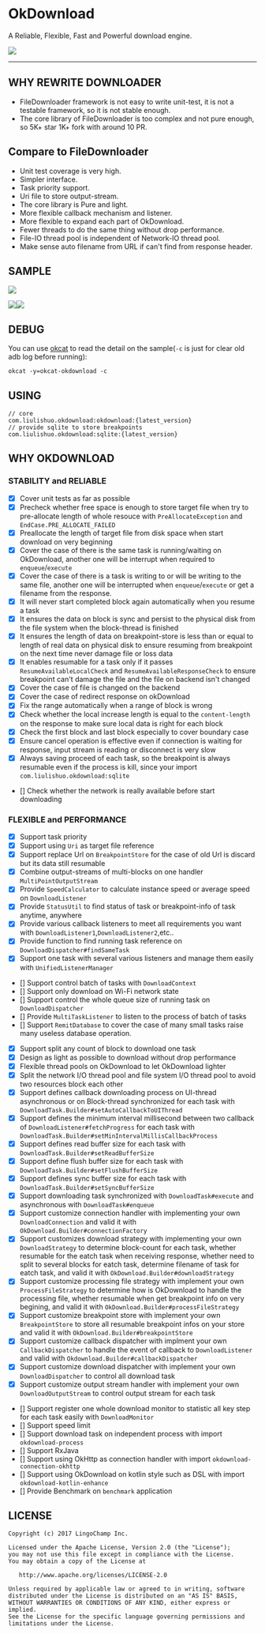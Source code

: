 # OkDownload

A Reliable, Flexible, Fast and Powerful download engine.

![][okdownload_svg]

---

## WHY REWRITE DOWNLOADER

- FileDownloader framework is not easy to write unit-test, it is not a testable framework, so it is not stable enough.
- The core library of FileDownloader is too complex and not pure enough, so 5K+ star 1K+ fork with around 10 PR.

## Compare to FileDownloader

- Unit test coverage is very high.
- Simpler interface.
- Task priority support.
- Uri file to store output-stream.
- The core library is Pure and light.
- More flexible callback mechanism and listener.
- More flexible to expand each part of OkDownload.
- Fewer threads to do the same thing without drop performance.
- File-IO thread pool is independent of Network-IO thread pool.
- Make sense auto filename from URL if can't find from response header.

## SAMPLE

![][sample_home_img]

![][single_download_img]![][each_block_progress_img]

## DEBUG

You can use [okcat](https://github.com/Jacksgong/okcat) to read the detail on the sample(`-c` is just for clear old adb log before running):

```
okcat -y=okcat-okdownload -c
```

## USING

```
// core
com.liulishuo.okdownload:okdownload:{latest_version}
// provide sqlite to store breakpoints
com.liulishuo.okdownload:sqlite:{latest_version}
```

## WHY OKDOWNLOAD

### STABILITY and RELIABLE

- [x] Cover unit tests as far as possible
- [x] Precheck whether free space is enough to store target file when try to pre-allocate length of whole resouce with `PreAllocateException` and `EndCase.PRE_ALLOCATE_FAILED`
- [x] Preallocate the length of target file from disk space when start download on very beginning
- [x] Cover the case of there is the same task is running/waiting on OkDownload, another one will be interrupt when required to `enqueue`/`execute`
- [x] Cover the case of there is a task is writing to or will be writing to the same file, another one will be interrupted when `enqueue`/`execute` or get a filename from the response.
- [x] It will never start completed block again automatically when you resume a task
- [x] It ensures the data on block is sync and persist to the physical disk from the file system when the block-thread is finished
- [x] It ensures the length of data on breakpoint-store is less than or equal to length of real data on physical disk to ensure resuming from breakpoint on the next time never damage file or loss data
- [x] It enables resumable for a task only if it passes `ResumeAvailableLocalCheck` and `ResumeAvailableResponseCheck` to ensure breakpoint can't damage the file and the file on backend isn't changed
- [x] Cover the case of file is changed on the backend 
- [x] Cover the case of redirect response on okDownload
- [x] Fix the range automatically when a range of block is wrong
- [x] Check whether the local increase length is equal to the `content-length` on the response to make sure local data is right for each block
- [x] Check the first block and last block especially to cover boundary case
- [x] Ensure cancel operation is effective even if connection is waiting for response, input stream is reading or disconnect is very slow
- [x] Always saving proceed of each task, so the breakpoint is always resumable even if the process is kill, since your import `com.liulishuo.okdownload:sqlite`
- [] Check whether the network is really available before start downloading

### FLEXIBLE and PERFORMANCE

- [x] Support task priority
- [x] Support using `Uri` as target file reference
- [x] Support replace Url on `BreakpointStore` for the case of old Url is discard but its data still resumable
- [x] Combine output-streams of multi-blocks on one handler `MultiPointOutputStream`
- [x] Provide `SpeedCalculator` to calculate instance speed or average speed on `DownloadListener`
- [x] Provide `StatusUtil` to find status of task or breakpoint-info of task anytime, anywhere 
- [x] Provide various callback listeners to meet all requirements you want with `DownloadListener1`,`DownloadListener2`,etc..
- [x] Provide function to find running task reference on `DownloadDispatcher#findSameTask`
- [x] Support one task with several various listeners and manage them easily with `UnifiedListenerManager`
- [] Support control batch of tasks with `DownloadContext`
- [] Support only download on Wi-Fi network state
- [] Support control the whole queue size of running task on `DownloadDispatcher`
- [] Provide `MultiTaskListener` to listen to the process of batch of tasks
- [] Support `RemitDatabase` to cover the case of many small tasks raise many useless database operation.
- [x] Support split any count of block to download one task
- [x] Design as light as possible to download without drop performance
- [x] Flexible thread pools on OkDownload to let OkDownload lighter
- [x] Split the network I/O thread pool and file system I/O thread pool to avoid two resources block each other
- [x] Support defines callback downloading process on UI-thread asynchronous or on Block-thread synchronized for each task with `DownloadTask.Builder#setAutoCallbackToUIThread`
- [x] Support defines the minimum interval millisecond between two callback of `DownloadListener#fetchProgress` for each task with `DownloadTask.Builder#setMinIntervalMillisCallbackProcess`
- [x] Support defines read buffer size for each task with `DownloadTask.Builder#setReadBufferSize`
- [x] Support define flush buffer size for each task with `DownloadTask.Builder#setFlushBufferSize`
- [x] Support defines sync buffer size for each task with `DownloadTask.Builder#setSyncBufferSize`
- [x] Support downloading task synchronized with `DownloadTask#execute` and asynchronous with `DownloadTask#enqueue`
- [x] Support customize connection handler with implementing your own `DownloadConnection` and valid it with `OkDownload.Builder#connectionFactory`
- [x] Support customizes download strategy with implementing your own `DownloadStrategy` to determine block-count for each task, whether resumable for the eatch task when receiving response, whether need to split to several blocks for eatch task, determine filename of task for eatch task, and valid it with `OkDownload.Builder#downloadStrategy`
- [x] Support customize processing file strategy with implement your own `ProcessFileStrategy` to determine how is OkDownload to handle the processing file, whether resumable when get breakpoint info on very begining, and valid it with `OkDownload.Builder#processFileStrategy`
- [x] Support customize breakpoint store with implement your own `BreakpointStore` to store all resumable breakpoint infos on your store and valid it with `OkDownload.Builder#breakpointStore`
- [x] Support customize callback dispatcher with implment your own `CallbackDispatcher` to handle the event of callback to `DownloadListener` and valid with `Okdownload.Builder#callbackDispatcher`
- [x] Support customize download dispatcher with implement your own `DownloadDispatcher` to control all download task
- [x] Support customize output stream handler with implement your own `DownloadOutputStream` to control output stream for each task
- [] Support register one whole download monitor to statistic all key step for each task easily with `DownloadMonitor`
- [] Support speed limit
- [] Support download task on independent process with import `okdownload-process`
- [] Support RxJava
- [] Support using OkHttp as connection handler with import `okdownload-connection-okhttp`
- [] Support using OkDownload on kotlin style such as DSL with import `okdownload-kotlin-enhance`
- [] Provide Benchmark on `benchmark` application

## LICENSE

```
Copyright (c) 2017 LingoChamp Inc.

Licensed under the Apache License, Version 2.0 (the "License");
you may not use this file except in compliance with the License.
You may obtain a copy of the License at

   http://www.apache.org/licenses/LICENSE-2.0

Unless required by applicable law or agreed to in writing, software
distributed under the License is distributed on an "AS IS" BASIS,
WITHOUT WARRANTIES OR CONDITIONS OF ANY KIND, either express or implied.
See the License for the specific language governing permissions and
limitations under the License.
```

[okdownload_svg]: https://img.shields.io/badge/Android-Okdownload-orange.svg
[sample_home_img]: https://github.com/lingochamp/okdownload/raw/master/art/sample-home.png
[single_download_img]: https://github.com/lingochamp/okdownload/raw/master/art/single-download.gif
[each_block_progress_img]: https://github.com/lingochamp/okdownload/raw/master/art/each-block-progress.gif
